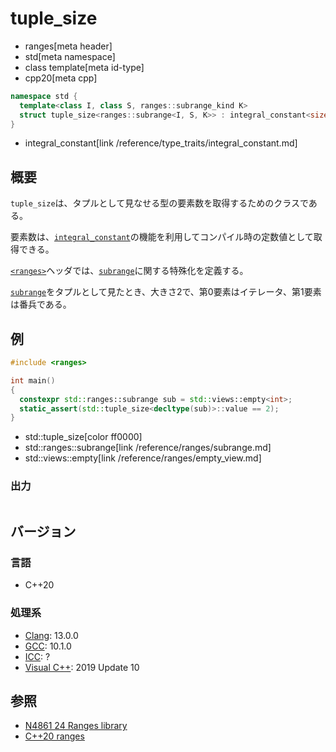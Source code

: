 # tuple_size
* ranges[meta header]
* std[meta namespace]
* class template[meta id-type]
* cpp20[meta cpp]

```cpp
namespace std {
  template<class I, class S, ranges::subrange_kind K>
  struct tuple_size<ranges::subrange<I, S, K>> : integral_constant<size_t, 2> {};
}
```
* integral_constant[link /reference/type_traits/integral_constant.md]

## 概要
`tuple_size`は、タプルとして見なせる型の要素数を取得するためのクラスである。

要素数は、[`integral_constant`](/reference/type_traits/integral_constant.md)の機能を利用してコンパイル時の定数値として取得できる。

[`<ranges>`](/reference/ranges.md)ヘッダでは、[`subrange`](/reference/ranges/subrange.md)に関する特殊化を定義する。

[`subrange`](/reference/ranges/subrange.md)をタプルとして見たとき、大きさ2で、第0要素はイテレータ、第1要素は番兵である。

## 例
```cpp example
#include <ranges>

int main()
{
  constexpr std::ranges::subrange sub = std::views::empty<int>;
  static_assert(std::tuple_size<decltype(sub)>::value == 2);
}
```
* std::tuple_size[color ff0000]
* std::ranges::subrange[link /reference/ranges/subrange.md]
* std::views::empty[link /reference/ranges/empty_view.md]

### 出力
```
```

## バージョン
### 言語
- C++20

### 処理系
- [Clang](/implementation.md#clang): 13.0.0
- [GCC](/implementation.md#gcc): 10.1.0
- [ICC](/implementation.md#icc): ?
- [Visual C++](/implementation.md#visual_cpp): 2019 Update 10

## 参照
- [N4861 24 Ranges library](https://timsong-cpp.github.io/cppwp/n4861/ranges)
- [C++20 ranges](https://techbookfest.org/product/5134506308665344)
